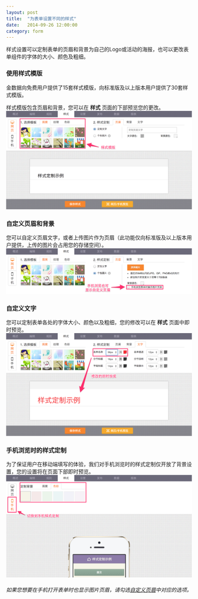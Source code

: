 ```yaml
---
layout: post
title:  "为表单设置不同的样式"
date:   2014-09-26 12:00:00
category: form
---
```


样式设置可以定制表单的页眉和背景为自己的Logo或活动的海报，也可以更改表单组件的字体的大小、颜色及粗细。

### 使用样式模版

金数据向免费用户提供了15套样式模版，向标准版及以上版本用户提供了30套样式模版。

样式模版包含页眉和背景，您可以在 **样式** 页面的下部预览您的更改。
	![](/images/style-1.png)

<h3 id="custom-header">自定义页眉和背景</h3>

您可以自定义页眉文字，或者上传图片作为页眉（此功能仅向标准版及以上版本用户提供，上传的图片会占用您的存储空间）。
	![](/images/style-2.png)

### 自定义文字

您可以定制表单各处的字体大小、颜色以及粗细，您的修改可以在 **样式** 页面中即时预览。
	![](/images/style-3.png)

### 手机浏览时的样式定制

为了保证用户在移动端填写的体验，我们对手机浏览时的样式定制仅开放了背景设置，您的设置将在页面下部即时预览。
	![](/images/style-4.png)

###### 如果您想要在手机打开表单时也显示图片页眉，请勾选[自定义页眉](style-form.html#custom-header)中对应的选项。
